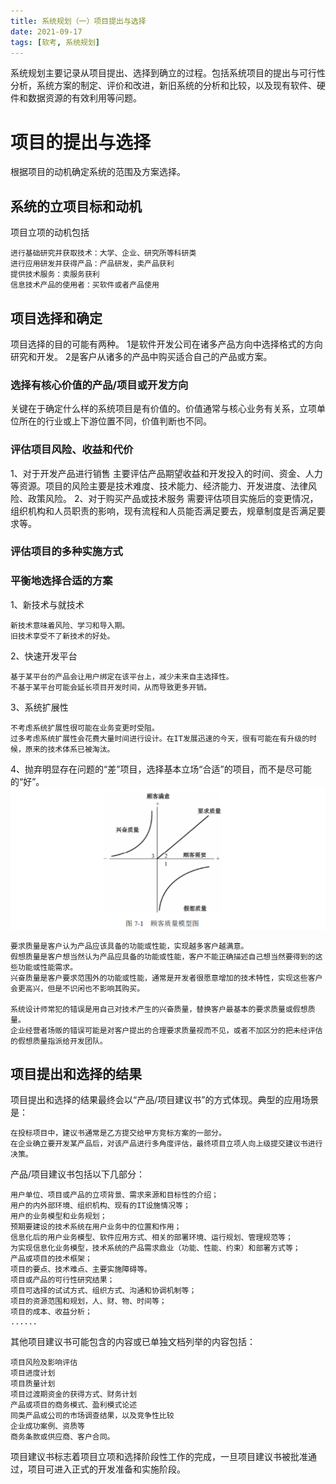 ```yaml
---
title: 系统规划（一）项目提出与选择
date: 2021-09-17
tags: [软考, 系统规划]
---
```


系统规划主要记录从项目提出、选择到确立的过程。包括系统项目的提出与可行性分析，系统方案的制定、评价和改进，新旧系统的分析和比较，以及现有软件、硬件和数据资源的有效利用等问题。

# 项目的提出与选择
根据项目的动机确定系统的范围及方案选择。
## 系统的立项目标和动机
项目立项的动机包括
```
进行基础研究并获取技术：大学、企业、研究所等科研类
进行应用研发并获得产品：产品研发，卖产品获利
提供技术服务：卖服务获利
信息技术产品的使用者：买软件或者产品使用
```
## 项目选择和确定
项目选择的目的可能有两种。
1是软件开发公司在诸多产品方向中选择格式的方向研究和开发。
2是客户从诸多的产品中购买适合自己的产品或方案。
### 选择有核心价值的产品/项目或开发方向
关键在于确定什么样的系统项目是有价值的。价值通常与核心业务有关系，立项单位所在的行业或上下游位置不同，价值判断也不同。
### 评估项目风险、收益和代价
1、对于开发产品进行销售
主要评估产品期望收益和开发投入的时间、资金、人力等资源。项目的风险主要是技术难度、技术能力、经济能力、开发进度、法律风险、政策风险。
2、对于购买产品或技术服务
需要评估项目实施后的变更情况，组织机构和人员职责的影响，现有流程和人员能否满足要去，规章制度是否满足要求等。
### 评估项目的多种实施方式

### 平衡地选择合适的方案
1、新技术与就技术
```
新技术意味着风险、学习和导入期。
旧技术享受不了新技术的好处。
```
2、快速开发平台
```
基于某平台的产品会让用户绑定在该平台上，减少未来自主选择性。
不基于某平台可能会延长项目开发时间，从而导致更多开销。
```
3、系统扩展性
```
不考虑系统扩展性很可能在业务变更时受阻。
过多考虑系统扩展性会花费大量时间进行设计。在IT发展迅速的今天，很有可能在有升级的时候，原来的技术体系已被淘汰。
```
4、抛弃明显存在问题的“差”项目，选择基本立场“合适”的项目，而不是尽可能的“好”。
![](/images/ruankao/4-1.png)
```
要求质量是客户认为产品应该具备的功能或性能，实现越多客户越满意。
假想质量是客户想当然认为产品应具备的功能或性能，客户不能正确描述自己想当然要得到的这些功能或性能需求。
兴奋质量是客户要求范围外的功能或性能，通常是开发者很愿意增加的技术特性，实现这些客户会更高兴，但是不识闲也不影响其购买。

系统设计师常犯的错误是用自己对技术产生的兴奋质量，替换客户最基本的要求质量或假想质量。
企业经营者场贩的错误可能是对客户提出的合理要求质量视而不见，或者不加区分的把未经评估的假想质量指派给开发团队。
```
## 项目提出和选择的结果
项目提出和选择的结果最终会以“产品/项目建议书”的方式体现。典型的应用场景是：
```
在投标项目中，建议书通常是乙方提交给甲方竞标方案的一部分。
在企业确立要开发某产品后，对该产品进行多角度评估，最终项目立项人向上级提交建议书进行决策。
```

产品/项目建议书包括以下几部分：
```
用户单位、项目或产品的立项背景、需求来源和目标性的介绍；
用户的内外部环境、组织机构、现有的IT设施情况等；
用户的业务模型和业务规划；
预期要建设的技术系统在用户业务中的位置和作用；
信息化后的用户业务模型、软件应用方式、相关的部署环境、运行规划、管理规范等；
为实现信息化业务模型，技术系统的产品需求鼎业（功能、性能、约束）和部署方式等；
产品或项目的技术框架；
项目的要点、技术难点、主要实施障碍等。
项目或产品的可行性研究结果；
项目可选择的试试方式、组织方式、沟通和协调机制等；
项目的资源范围和规划，人、财、物、时间等；
项目的成本、收益分析；
......
```
其他项目建议书可能包含的内容或已单独文档列举的内容包括：
```
项目风险及影响评估
项目进度计划
项目质量计划
项目过渡期资金的获得方式、财务计划
产品或项目的商务模式、盈利模式论述
同类产品或公司的市场调查结果，以及竞争性比较
企业成功案例、资质等
商务条款或供应商、客户合同。
```
项目建议书标志着项目立项和选择阶段性工作的完成，一旦项目建议书被批准通过，项目可进入正式的开发准备和实施阶段。